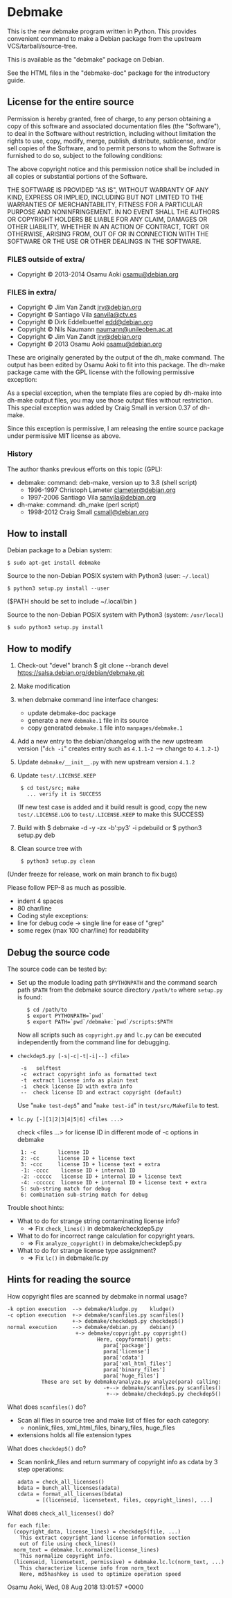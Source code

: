 # Debmake

This is the new debmake program written in Python.  This provides convenient
command to make a Debian package from the upstream VCS/tarball/source-tree.

This is available as the "debmake" package on Debian.

See the HTML files in the "debmake-doc" package for the introductory guide.

## License for the entire source

Permission is hereby granted, free of charge, to any person obtaining a
copy of this software and associated documentation files (the "Software"),
to deal in the Software without restriction, including without limitation
the rights to use, copy, modify, merge, publish, distribute, sublicense,
and/or sell copies of the Software, and to permit persons to whom the
Software is furnished to do so, subject to the following conditions:

The above copyright notice and this permission notice shall be included
in all copies or substantial portions of the Software.

THE SOFTWARE IS PROVIDED "AS IS", WITHOUT WARRANTY OF ANY KIND, EXPRESS
OR IMPLIED, INCLUDING BUT NOT LIMITED TO THE WARRANTIES OF
MERCHANTABILITY, FITNESS FOR A PARTICULAR PURPOSE AND NONINFRINGEMENT.
IN NO EVENT SHALL THE AUTHORS OR COPYRIGHT HOLDERS BE LIABLE FOR ANY
CLAIM, DAMAGES OR OTHER LIABILITY, WHETHER IN AN ACTION OF CONTRACT,
TORT OR OTHERWISE, ARISING FROM, OUT OF OR IN CONNECTION WITH THE
SOFTWARE OR THE USE OR OTHER DEALINGS IN THE SOFTWARE.

### FILES outside of extra/

  * Copyright © 2013-2014 Osamu Aoki <osamu@debian.org>

### FILES in extra/
  * Copyright © Jim Van Zandt <jrv@debian.org>
  * Copyright © Santiago Vila <sanvila@ctv.es>
  * Copyright © Dirk Eddelbuettel <edd@debian.org>
  * Copyright © Nils Naumann <naumann@unileoben.ac.at>
  * Copyright © Jim Van Zandt <jrv@debian.org>
  * Copyright © 2013 Osamu Aoki <osamu@debian.org>
  
These are originally generated by the output of the dh_make command.  The
output has been edited by Osamu Aoki to fit into this package.  The dh-make
package came with the GPL license with the following permissive exception:

  As a special exception, when the template files are copied by dh-make into
  dh-make output files, you may use those output files without restriction.
  This special exception was added by Craig Small in version 0.37 of dh-make.

Since this exception is permissive, I am releasing the entire source package
under permissive MIT license as above.

### History

The author thanks previous efforts on this topic (GPL):
 * debmake: command: deb-make, version up to 3.8         (shell script)
   * 1996-1997 Christoph Lameter <clameter@debian.org>
   * 1997-2006 Santiago Vila <sanvila@debian.org>
 * dh-make: command: dh_make                             (perl script)
   * 1998-2012 Craig Small <csmall@debian.org>

## How to install

Debian package to a Debian system:

    $ sudo apt-get install debmake

Source to the non-Debian POSIX system with Python3 (user: `~/.local`)

    $ python3 setup.py install --user

($PATH should be set to include ~/.local/bin )

Source to the non-Debian POSIX system with Python3 (system: `/usr/local`)

    $ sudo python3 setup.py install

## How to modify

1. Check-out "devel" branch
        $ git clone --branch devel https://salsa.debian.org/debian/debmake.git 
2. Make modification
3. when debmake command line interface changes:
      * update debmake-doc package
      * generate a new `debmake.1` file in its source
      * copy generated `debmake.1` file into `manpages/debmake.1`
4. Add a new entry to the debian/changelog with the new upstream version
   ("`dch -i`" creates entry such as `4.1.1-2` --> change to `4.1.2-1`)
5. Update `debmake/__init__.py` with new upstream version `4.1.2`
6. Update `test/.LICENSE.KEEP`

        $ cd test/src; make
          ... verify it is SUCCESS
   (If new test case is added and it build result is good, copy the new
   `test/.LICENSE.LOG` to `test/.LICENSE.KEEP` to make this SUCCESS)
7. Build with
        $ debmake -d -y -zx -b':py3' -i pdebuild
   or
        $ python3 setup.py deb
8. Clean source tree with

        $ python3 setup.py clean

(Under freeze for release, work on main branch to fix bugs)

Please follow PEP-8 as much as possible.
 * indent 4 spaces
 * 80 char/line
 *  Coding style exceptions:
   * line for debug code -> single line for ease of "grep"
   * some regex (max 100 char/line) for readability

## Debug the source code

The source code can be tested by:

 * Set up the module loading path `$PYTHONPATH` and the command search path `$PATH`
   from the debmake source directory `/path/to` where `setup.py` is found:

          $ cd /path/to
          $ export PYTHONPATH=`pwd`
          $ export PATH=`pwd`/debmake:`pwd`/scripts:$PATH

   Now all scripts such as `copyright.py` and `lc.py` can be executed
   independently from the command line for debugging.

 * ```checkdep5.py [-s|-c|-t|-i|--] <file>```
   
        -s	 selftest
        -c  extract copyright info as formatted text
        -t  extract license info as plain text
        -i  check license ID with extra info
        --  check license ID and extract copyright (default)

   Use "```make test-dep5```" and "```make test-id```" in `test/src/Makefile` to test.

 * ```lc.py [-][1|2|3|4|5|6] <files ...>```

   check <files ...> for license ID in different mode of -c options in debmake

        1: -c       license ID
        2: -cc      license ID + license text
        3: -ccc     license ID + license text + extra
        -1: -cccc    license ID + internal ID
        -2: -ccccc   license ID + internal ID + license text
        -4: -cccccc  license ID + internal ID + license text + extra
        5: sub-string match for debug
        6: combination sub-string match for debug

Trouble shoot hints:
 * What to do for strange string contaminating license info?
   *  => Fix `check_lines()`       in debmake/checkdep5.py
 * What to do for incorrect range calculation for copyright years.
   *  => Fix `analyze_copyright()` in debmake/checkdep5.py
 * What to do for strange license type assignment?
   * => Fix `lc()`                in debmake/lc.py

## Hints for reading the source

How copyright files are scanned by debmake in normal usage?

    -k option execution  --> debmake/kludge.py    kludge()
    -c option execution  +-> debmake/scanfiles.py scanfiles()
                         +-> debmake/checkdep5.py checkdep5()
    normal execution     --> debmake/debian.py    debian()
                          +-> debmake/copyright.py copyright()
                                 Here, copyformat() gets:
                                   para['package']
                                   para['license']
                                   para['cdata']
                                   para['xml_html_files']
                                   para['binary_files']
                                   para['huge_files']
               These are set by debmake/analyze.py analyze(para) calling:
                                   -+--> debmake/scanfiles.py scanfiles()
                                    +--> debmake/checkdep5.py checkdep5()

What does `scanfiles()` do?
  * Scan all files in source tree and make list of files for each category:
    * nonlink_files, xml_html_files, binary_files, huge_files
  * extensions holds all file extension types

What does `checkdep5()` do?
  * Scan nonlink_files and return summary of copyright info as cdata
  by 3 step operations:

        adata = check_all_licenses()
        bdata = bunch_all_licenses(adata)
        cdata = format_all_licenses(bdata)
              = [(licenseid, licensetext, files, copyright_lines), ...]

What does `check_all_licenses()` do?

    for each file:
      (copyright_data, license_lines) = checkdep5(file, ...)
        This extract copyright iand license information section
        out of file using check_lines()
      norm_text = debmake.lc.normalize(license_lines)
        This normalize copyright info.
      (licenseid, licensetext, permissive) = debmake.lc.lc(norm_text, ...)
        This characterize license info from norm_text
        Here, md5hashkey is used to optimize operation speed

Osamu Aoki, Wed, 08 Aug 2018 13:01:57 +0000

